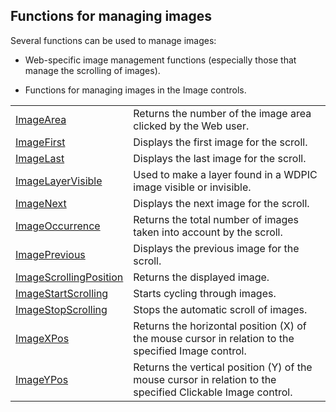 


## Functions for managing images
			



<a name="NOTE1"></a>
<a name="NOTE1_1"></a>
Several functions can be used to manage images: 

- Web-specific image management functions (especially those that manage the scrolling of images). 

- Functions for managing images in the Image controls. 





|   |   |
| --- | --- |
| [ImageArea](../WDLang2/3045002.md) | Returns the number of the image area clicked by the Web user. |
| [ImageFirst](../WDLang2/1000019429.md) | Displays the first image for the scroll. |
| [ImageLast](../WDLang2/1000019432.md) | Displays the last image for the scroll. |
| [ImageLayerVisible](../WDLang2/1000023504.md) | Used to make a layer found in a WDPIC image visible or invisible. |
| [ImageNext](../WDLang2/1000019431.md) | Displays the next image for the scroll. |
| [ImageOccurrence](../WDLang2/1000019434.md) | Returns the total number of images taken into account by the scroll. |
| [ImagePrevious](../WDLang2/1000019430.md) | Displays the previous image for the scroll. |
| [ImageScrollingPosition](../WDLang2/1000019433.md) | Returns the displayed image. |
| [ImageStartScrolling](../WDLang2/1000019427.md) | Starts cycling through images. |
| [ImageStopScrolling](../WDLang2/1000019428.md) | Stops the automatic scroll of images. |
| [ImageXPos](../WDLang2/3045003.md) | Returns the horizontal position (X) of the mouse cursor in relation to the specified Image control. |
| [ImageYPos](../WDLang2/3045001.md) | Returns the vertical position (Y) of the mouse cursor in relation to the specified Clickable Image control. |






